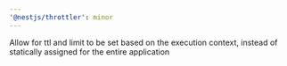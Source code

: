 ```yaml
---
'@nestjs/throttler': minor
---
```


Allow for ttl and limit to be set based on the execution context, instead of statically assigned for the entire application
